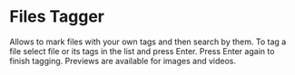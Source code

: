 # Files Tagger
Allows to mark files with your own tags and then search by them.
To tag a file select file or its tags in the list and press Enter. Press Enter again to finish tagging.
Previews are available for images and videos.